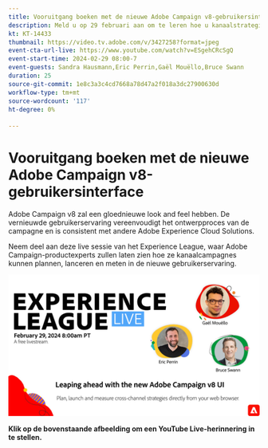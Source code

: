 ```yaml
---
title: Vooruitgang boeken met de nieuwe Adobe Campaign v8-gebruikersinterface
description: Meld u op 29 februari aan om te leren hoe u kanaalstrategieën kunt plannen, lanceren en meten met de nieuwe Adobe Campaign v8-gebruikersinterface, inclusief Generative AI-mogelijkheden in bèta.
kt: KT-14433
thumbnail: https://video.tv.adobe.com/v/3427258?format=jpeg
event-cta-url-live: https://www.youtube.com/watch?v=ESgehCRcSgQ
event-start-time: 2024-02-29 08:00-7
event-guests: Sandra Hausmann,Eric Perrin,Gaël Mouëllo,Bruce Swann
duration: 25
source-git-commit: 1e8c3a3c4cd7668a78d47a2f018a3dc27900630d
workflow-type: tm+mt
source-wordcount: '117'
ht-degree: 0%

---
```


# Vooruitgang boeken met de nieuwe Adobe Campaign v8-gebruikersinterface

Adobe Campaign v8 zal een gloednieuwe look and feel hebben. De vernieuwde gebruikerservaring vereenvoudigt het ontwerpproces van de campagne en is consistent met andere Adobe Experience Cloud Solutions.

Neem deel aan deze live sessie van het Experience League, waar Adobe Campaign-productexperts zullen laten zien hoe ze kanaalcampagnes kunnen plannen, lanceren en meten in de nieuwe gebruikerservaring.

<!-- [![ExL LIVE Feb 29 2024](../assets/Feb29_2024_WebBanner.png)](https://engage.adobe.com/ExpLeagueLive-240117.html) -->

[![ExL LIVE 29 feb. 2024](../assets/Feb29_2024_WebBanner.png)](https://www.youtube.com/watch?v=ESgehCRcSgQ)

<!-- >>[!VIDEO](https://video.tv.adobe.com/v/3427258/?quality=12&learn=on) -->

**Klik op de bovenstaande afbeelding om een YouTube Live-herinnering in te stellen.**

<!--
**Have questions about it?** Continue the discussion on this topic on the Adobe Experience League [Community post](https://experienceleaguecommunities.adobe.com/t5/adobe-experience-platform/experience-league-live-post-session-discussion-use-case/m-p/651643#M488).

-->
